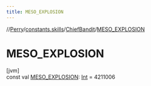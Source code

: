 ```yaml
---
title: MESO_EXPLOSION
---
```

//[Perry](../../../index.html)/[constants.skills](../index.html)/[ChiefBandit](index.html)/[MESO_EXPLOSION](-m-e-s-o_-e-x-p-l-o-s-i-o-n.html)



# MESO_EXPLOSION



[jvm]\
const val [MESO_EXPLOSION](-m-e-s-o_-e-x-p-l-o-s-i-o-n.html): [Int](https://kotlinlang.org/api/latest/jvm/stdlib/kotlin/-int/index.html) = 4211006




